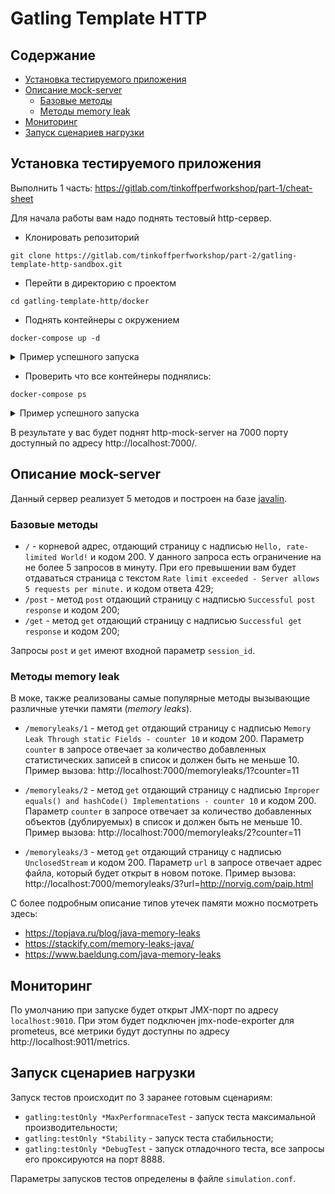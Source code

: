 # Gatling Template HTTP
## Содержание
* [Установка тестируемого приложения](#установка-тестируемого-приложения)
* [Описание мock-server](#описание-мock-server)
  * [Базовые методы](#базовые-методы)
  * [Методы memory leak](#методы-memory-leak)
* [Мониторинг](#мониторинг)  
* [Запуск сценариев нагрузки](#запуск-сценариев-нагрузки)

## Установка тестируемого приложения
Выполнить 1 часть: https://gitlab.com/tinkoffperfworkshop/part-1/cheat-sheet

Для начала работы вам надо поднять тестовый http-сервер.
 
* Клонировать репозиторий
```shell script
git clone https://gitlab.com/tinkoffperfworkshop/part-2/gatling-template-http-sandbox.git
```

* Перейти в директорию с проектом
```shell script
cd gatling-template-http/docker
```

* Поднять контейнеры с окружением
```shell script
docker-compose up -d
```

<details>
<summary>Пример успешного запуска</summary>

```shell script
$ docker-compose up -d
Creating mockServer ... done
```
</details>

* Проверить что все контейнеры поднялись:
```shell script
docker-compose ps
```

<details>
<summary>Пример успешного запуска</summary>

```shell script
$ docker-compose ps -a
   Name                 Command               State           Ports
----------------------------------------------------------------------------
mockServer   /usr/bin/java -jar /usr/sh ...   Up      0.0.0.0:7000->7000/tcp
```

</details>

В результате у вас будет поднят http-mock-server на 7000 порту доступный по адресу http://localhost:7000/.

## Описание мock-server
Данный сервер реализует 5 методов и построен на базе [javalin](https://javalin.io/).

### Базовые методы
* `/` - корневой адрес, отдающий страницу с надписью `Hello, rate-limited World!` и кодом 200. У данного запроса есть ограничение на не более 5 запросов в минуту. При его превышении вам будет отдаваться страница с текстом `Rate limit exceeded - Server allows 5 requests per minute.` и кодом ответа 429;
* `/post` - метод `post` отдающий страницу с надписью `Successful post response` и кодом 200;
* `/get` - метод `get` отдающий страницу с надписью `Successful get response` и кодом 200;

Запросы `post` и `get` имеют входной параметр `session_id`.

### Методы memory leak
В моке, также реализованы самые популярные методы вызывающие различные утечки памяти (_memory leaks_). 
* `/memoryleaks/1` - метод `get` отдающий страницу с надписью `Memory Leak Through static Fields - counter 10` и кодом 200. Параметр `counter` в запросе отвечает за количество добавленных статистических записей в список и должен быть не меньше 10. 
Пример вызова: http://localhost:7000/memoryleaks/1?counter=11

* `/memoryleaks/2` - метод `get` отдающий страницу с надписью `Improper equals() and hashCode() Implementations - counter 10` и кодом 200. Параметр `counter` в запросе отвечает за количество добавленных объектов (дублируемых) в список и должен быть не меньше 10.
 Пример вызова: http://localhost:7000/memoryleaks/2?counter=11

* `/memoryleaks/3` - метод `get` отдающий страницу с надписью `UnclosedStream` и кодом 200. Параметр `url` в запросе отвечает адрес файла, который будет открыт в новом потоке.
Пример вызова: http://localhost:7000/memoryleaks/3?url=http://norvig.com/paip.html

С более подробным описание типов утечек памяти можно посмотреть здесь:
* https://topjava.ru/blog/java-memory-leaks
* https://stackify.com/memory-leaks-java/
* https://www.baeldung.com/java-memory-leaks 

## Мониторинг
По умолчанию при запуске будет открыт JMX-порт по адресу `localhost:9010`. При этом будет подключен jmx-node-exporter для prometeus, все метрики будут доступны по адресу http://localhost:9011/metrics.

## Запуск сценариев нагрузки
Запуск тестов происходит по 3 заранее готовым сценариям:
* `gatling:testOnly *MaxPerformnaceTest` - запуск теста максимальной производительности;
* `gatling:testOnly *Stability` - запуск теста стабильности;
* `gatling:testOnly *DebugTest` - запуск отладочного теста, все запросы его проксируются на порт 8888. 

Параметры запусков тестов определены в файле `simulation.conf`. 
